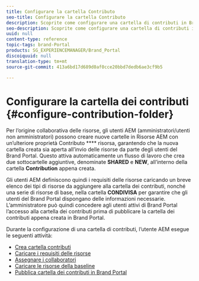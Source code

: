 ```yaml
---
title: Configurare la cartella Contributo
seo-title: Configurare la cartella Contributo
description: Scoprite come configurare una cartella di contributi in Brand Portal.
seo-description: Scoprite come configurare una cartella di contributi in Brand Portal.
uuid: null
content-type: reference
topic-tags: brand-Portal
products: SG_EXPERIENCEMANAGER/Brand_Portal
discoiquuid: null
translation-type: tm+mt
source-git-commit: 413a6bd17d689d0af0cce20bbd7dedb6ae3cf9b5

---
```



# Configurare la cartella dei contributi {#configure-contribution-folder}

Per l’origine collaborativa delle risorse, gli utenti AEM (amministratori/utenti non amministratori) possono creare nuove cartelle in Risorse AEM con un’ulteriore proprietà Contributo **** risorsa, garantendo che la nuova cartella creata sia aperta all’invio delle risorse da parte degli utenti del Brand Portal.  Questo attiva automaticamente un flusso di lavoro che crea due sottocartelle aggiuntive, denominate **SHARED** e **NEW**, all’interno della cartella **Contribution** appena creata.

Gli utenti AEM definiscono quindi i requisiti delle risorse caricando un breve elenco dei tipi di risorse da aggiungere alla cartella dei contributi, nonché una serie di risorse di base, nella cartella **CONDIVISA** per garantire che gli utenti del Brand Portal dispongano delle informazioni necessarie. L’amministratore può quindi concedere agli utenti attivi di Brand Portal l’accesso alla cartella dei contributi prima di pubblicare la cartella dei contributi appena creata in Brand Portal.

Durante la configurazione di una cartella di contributi, l’utente AEM esegue le seguenti attività:

* [Crea cartella contributi](brand-portal-create-contribution-folder.md)
* [Caricare i requisiti delle risorse](brand-portal-configure-contribution-folder-properties.md)
* [Assegnare i collaboratori](brand-portal-configure-contribution-folder-properties.md)
* [Caricare le risorse della baseline](brand-portal-upload-baseline-assets.md)
* [Pubblica cartella dei contributi in Brand Portal](brand-portal-publish-contribution-folder-to-brand-portal.md)